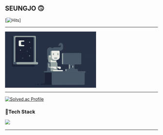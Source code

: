 ## SEUNGJO 🙃

[![Hits](https://hits.seeyoufarm.com/api/count/incr/badge.svg?url=https%3A%2F%2Fgithub.com%2Ff1v3-dev&count_bg=%2381CDFB&title_bg=%23898989&icon=github.svg&icon_color=%23E7E7E7&title=&edge_flat=false)]

---

<img alt="Night Coding" src="https://raw.githubusercontent.com/AVS1508/AVS1508/master/assets/Night-Coding.gif" align="center"/>

---

[![Solved.ac Profile](http://mazassumnida.wtf/api/v2/generate_badge?boj=seungjo)](https://solved.ac/seungjo/)


### 🎈Tech Stack

<img src="https://img.shields.io/badge/AWS-232F3E?style=for-the-badge&logo=amazon%20aws&logoColor=white"/>



---

